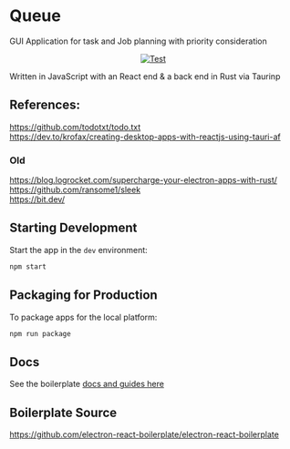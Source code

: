# Queue
GUI Application for task and Job planning with priority consideration

<div align="center">

[![Test](https://github.com/EngineeringDeveloper/queue/actions/workflows/test.yml/badge.svg)](https://github.com/EngineeringDeveloper/queue/actions/workflows/test.yml)

</div>

Written in JavaScript with an React end & a back end in Rust via Taurinp

## References:  
https://github.com/todotxt/todo.txt  
https://dev.to/krofax/creating-desktop-apps-with-reactjs-using-tauri-af  
  
### Old
https://blog.logrocket.com/supercharge-your-electron-apps-with-rust/  
https://github.com/ransome1/sleek  
https://bit.dev/  


## Starting Development

Start the app in the `dev` environment:

```bash
npm start
```

## Packaging for Production

To package apps for the local platform:

```bash
npm run package
```

## Docs

See the boilerplate [docs and guides here](https://electron-react-boilerplate.js.org/docs/installation)

## Boilerplate Source
https://github.com/electron-react-boilerplate/electron-react-boilerplate
